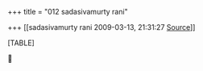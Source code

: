 +++
title = "012 sadasivamurty rani"

+++
[[sadasivamurty rani	2009-03-13, 21:31:27 [Source](https://groups.google.com/g/bvparishat/c/IHxs35HY-Gs)]]



[TABLE]




